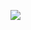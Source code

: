 ![](https://shields-io-visitor-counter.herokuapp.com/badge?page=lareithen&label&labelColor=FFFFFF&logoColor=FFFFFF&color=1D70B8&style=for-the-badge)
